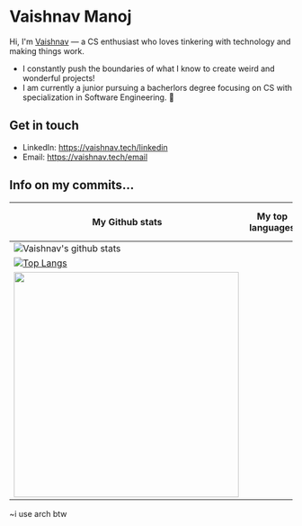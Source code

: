 # Vaishnav Manoj
Hi, I'm [Vaishnav](https://vaishnav.tech) — a CS enthusiast who loves tinkering with technology and making things work. 
* I constantly push the boundaries of what I know to create weird and wonderful projects!
* I am currently a junior pursuing a bacherlors degree focusing on CS with specialization in Software Engineering. 🚀


## Get in touch
- LinkedIn: https://vaishnav.tech/linkedin
- Email: https://vaishnav.tech/email


## Info on my commits...

| My Github stats  | My top languages | My commit history |
| ------------- | ------------- | ------------- |
| ![Vaishnav's github stats](https://github-readme-stats.vercel.app/api?username=vaishnav-mk&show_icons=true&theme=dark)
  | [![Top Langs](https://github-readme-stats.vercel.app/api/top-langs/?username=vaishnav-mk&layout=compact&theme=dark)](https://github.com/vaishnav-mk)
  | <img align="left" src="https://activity-graph.herokuapp.com/graph?username=vaishnav-mk&theme=github" width="400"> |

~i use arch btw
